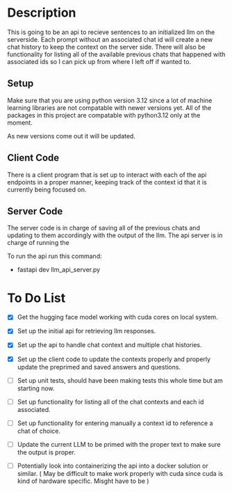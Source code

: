 # Description

This is going to be an api to recieve sentences to an initialized llm on the serverside. Each prompt without an associated chat id will create a new chat history to keep the context on the server side. There will also be functionality for listing all of the available previous chats that happened with associated ids so I can pick up from where I left off if wanted to.


## Setup

Make sure that you are using python version 3.12 since a lot of machine learning libraries are not compatable with newer versions yet. All of the packages in this project are compatable with python3.12 only at the moment. 

As new versions come out it will be updated.

## Client Code
There is a client program that is set up to interact with each of the api endpoints in a proper manner, keeping track of the context id that it is currently being focused on.

## Server Code
The server code is in charge of saving all of the previous chats and updating to them accordingly with the output of the llm. The api server is in charge of running the 

To run the api run this command:
- fastapi dev llm_api_server.py

# To Do List

- [x] Get the hugging face model working with cuda cores on local system.
- [x] Set up the initial api for retrieving llm responses.
- [x] Set up the api to handle chat context and multiple chat histories.
- [x] Set up the client code to update the contexts properly and properly update the preprimed and saved answers and questions.
- [ ] Set up unit tests, should have been making tests this whole time but am starting now.
- [ ] Set up functionality for listing all of the chat contexts and each id associated.
- [ ] Set up functionality for entering manually a context id to reference a chat of choice.
- [ ] Update the current LLM to be primed with the proper text to make sure the output is proper.
- [ ] Potentially look into containerizing the api into a docker solution or similar. ( May be difficult to make work properly with cuda since cuda is kind of hardware specific. Misght have to be )


